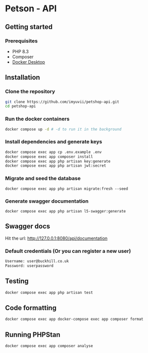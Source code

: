 # Petson - API

## Getting started

### Prerequisites

-   PHP 8.3
-   Composer
-   [Docker Desktop](https://www.docker.com/products/docker-desktop/)

## Installation
### Clone the repository
```bash
git clone https://github.com/imyuvii/petshop-api.git
cd petshop-api
```
### Run the docker containers
```bash
docker compose up -d # -d to run it in the background
```
### Install dependencies and generate keys
```bash
docker compose exec app cp .env.example .env
docker compose exec app composer install
docker compose exec app php artisan key:generate
docker compose exec app php artisan jwt:secret
```
### Migrate and seed the database
```
docker compose exec app php artisan migrate:fresh --seed
```
### Generate swagger documentation
```
docker compose exec app php artisan l5-swagger:generate
```
## Swagger docs
Hit the url: http://127.0.0.1:8080/api/documentation

### Default credentials (Or you can register a new user)
```sh
Username: user@buckhill.co.uk
Password: userpassword
```
## Testing
```bash
docker compose exec app php artisan test
```
## Code formatting
```bash
docker compose exec app docker-compose exec app composer format
```

## Running PHPStan 
```bash
docker compose exec app composer analyse
```
